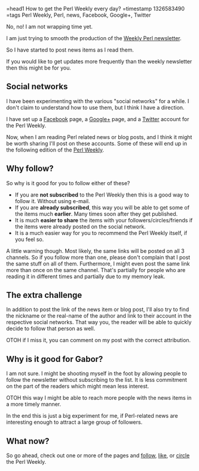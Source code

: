 =head1 How to get the Perl Weekly every day?
=timestamp 1326583490
=tags Perl Weekly, Perl, news, Facebook, Google+, Twitter



No, no! I am not wrapping time yet.

I am just trying to smooth the production of the <a href="http://perlweekly.com/">Weekly Perl newsletter</a>.

So I have started to post news items as I read them. 

If you would like to get updates more frequently than the weekly newsletter then this might be for you.



<h2>Social networks</h2>

I have been experimenting with the various "social networks" for a while.
I don't claim to understand how to use them, but I think I have a direction.

I have set up a <a href="http://www.facebook.com/PerlWeekly">Facebook</a> page,
a <a href="https://plus.google.com/102874059713383300948/">Google+</a> page,
and a <a href="https://twitter.com/#!/perlweekly">Twitter</a>
account for the Perl Weekly.

Now, when I am reading Perl related news or blog posts, and I think
it might be worth sharing I'll post on these accounts.
Some of these will end up in the following edition of
the <a href="http://perlweekly.com/">Perl Weekly</a>.

<h2>Why follow?</h2>

So why is it good for you to follow either of these?

<ul>
<li>If you are <b>not subscribed</b> to the Perl Weekly then this is a good way to follow it.
Without using e-mail.</li>
<li>If you are <b>already subscribed</b>, this way you will be able to get some
of the items much <b>earlier</b>. Many times soon after they get published.</li>
<li>It is much <b>easier to share</b> the items with your followers/circles/friends
if the items were already posted on the social network.</li>
<li>It is a much easier way for you to recommend the Perl Weekly itself, if you feel so.</li>
</ul>

A little warning though. Most likely, the same links will be posted on all 3 channels.
So if you follow more than one, please don't complain that I post the same stuff
on all of them.
Furthermore, I might even post the same link more than once on the same channel.
That's partially for people who are reading it in different times and partially
due to my memory leak.

<h2>The extra challenge</h2>

In addition to post the link of the news item or blog post, I'll also try to
find the nickname or the real-name of the author and link to their account
in the respective social networks. That way you, the reader will be able
to quickly decide to follow that person as well.

OTOH if I miss it, you can comment on my post with the correct attribution.

<h2>Why is it good for Gabor?</h2>

I am not sure. I might be shooting myself in the foot by allowing
people to follow the newsletter without subscribing to the list.
It is less commitment on the part of the readers which might mean
less interest.

OTOH this way I might be able to reach more people with the news items
in a more timely manner.

In the end this is just a big experiment for me, if Perl-related news are
interesting enough to attract a large group of followers.

<h2>What now?</h2>

So go ahead, check out one or more of the pages and <a href="https://twitter.com/#!/perlweekly">follow</a>,
<a href="http://www.facebook.com/PerlWeekly">like</a>,
or <a href="https://plus.google.com/102874059713383300948/">circle</a> the Perl Weekly.

